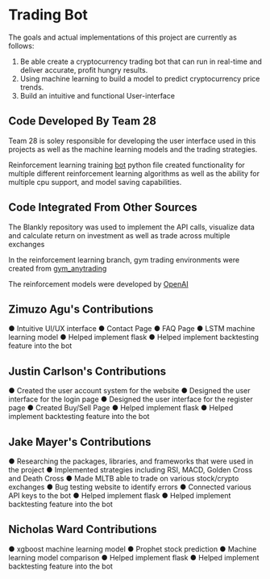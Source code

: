 # Trading Bot

The goals and actual implementations of this project are currently as follows:  

1. Be able create a cryptocurrency trading bot that can run in real-time and deliver accurate, profit hungry results.
2. Using machine learning to build a model to predict cryptocurrency price trends.
3. Build an intuitive and functional User-interface


## Code Developed By Team 28
Team 28 is soley responsible for developing the user interface used in this projects as well as the machine learning models and the trading strategies.

Reinforcement learning training [bot](https://github.com/JacobMayer/Blankly/blob/NicholasWard-RienforcementLearning/bot_training.py) python file created functionality for multiple different reinforcement learning algorithms as well as the ability for multiple cpu support, and model saving capabilities.

## Code Integrated From Other Sources
The Blankly repository was used to implement the API calls, visualize data and calculate return on investment as well as trade across multiple exchanges

In the reinforcement learning branch, gym trading environments were created from [gym_anytrading](https://github.com/AminHP/gym-anytrading)

The reinforcement models were developed by [OpenAI](https://github.com/openai/baselines)


## Zimuzo Agu's Contributions
● Intuitive UI/UX interface
● Contact Page
● FAQ Page
● LSTM machine learning model
● Helped implement flask
● Helped implement backtesting feature into the bot


## Justin Carlson's Contributions
● Created the user account system for the website
● Designed the user interface for the login page
● Designed the user interface for the register page
● Created Buy/Sell Page
● Helped implement flask
● Helped implement backtesting feature into the bot


## Jake Mayer's Contributions
● Researching the packages, libraries, and frameworks that were used in the project
● Implemented strategies including RSI, MACD, Golden Cross and Death Cross
● Made MLTB able to trade on various stock/crypto exchanges
● Bug testing website to identify errors
● Connected various API keys to the bot
● Helped implement flask
● Helped implement backtesting feature into the bot


## Nicholas Ward Contributions
● xgboost machine learning model
● Prophet stock prediction
● Machine learning model comparison
● Helped implement flask
● Helped implement backtesting feature into the bot
